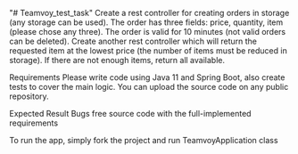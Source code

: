 "# Teamvoy_test_task" 
Create a rest controller for creating orders in storage (any storage can be used).
The order has three fields: price, quantity, item (please chose any three).
The order is valid for 10 minutes (not valid orders can be deleted).
Create another rest controller which will return the requested item at the lowest price (the number of items must be reduced in storage). If there are not enough items, return all available.

Requirements
Please write code using Java 11 and Spring Boot, also create tests to cover the main logic.
You can upload the source code on any public repository.

Expected Result
Bugs free source code with the full-implemented requirements

To run the app, simply fork the project and run TeamvoyApplication class
